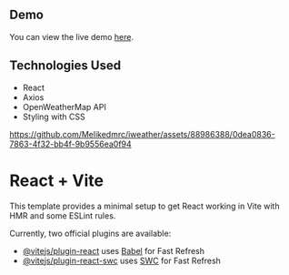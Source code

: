 ## Demo

You can view the live demo [here](https://harmonious-naiad-b5757f.netlify.app).

## Technologies Used

- React
- Axios
- OpenWeatherMap API
- Styling with CSS


https://github.com/Melikedmrc/iweather/assets/88986388/0dea0836-7863-4f32-bb4f-9b9556ea0f94

# React + Vite

This template provides a minimal setup to get React working in Vite with HMR and some ESLint rules.

Currently, two official plugins are available:

- [@vitejs/plugin-react](https://github.com/vitejs/vite-plugin-react/blob/main/packages/plugin-react/README.md) uses [Babel](https://babeljs.io/) for Fast Refresh
- [@vitejs/plugin-react-swc](https://github.com/vitejs/vite-plugin-react-swc) uses [SWC](https://swc.rs/) for Fast Refresh
